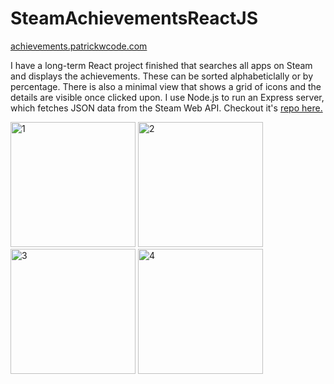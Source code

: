 # SteamAchievementsReactJS
<a href="https://achievements.patrickwcode.com">achievements.patrickwcode.com</a>

I have a long-term React project finished that searches all apps
on Steam and displays the achievements.  These can be sorted
alphabeticlally or by percentage.  There is also a minimal
view that shows a grid of icons and the details are visible
once clicked upon.  I use Node.js to run an Express server, 
which fetches JSON data from the Steam Web API. Checkout it's <a href="https://github.com/patrickwcode/steam-achievements-node">repo here.</a>

<img width="200" alt="1" src="https://github.com/patrickwcode/SteamAchievementsReactJS/assets/84039720/736dd702-737d-410b-b76c-bc79080a00c0">

<img width="200" alt="2" src="https://github.com/patrickwcode/SteamAchievementsReactJS/assets/84039720/0f832088-6dac-42e0-909e-4ec18ac46231">

<img width="200" alt="3" src="https://github.com/patrickwcode/SteamAchievementsReactJS/assets/84039720/eda14d24-5898-4bed-a310-22ed3fdd2e71">

<img width="200" alt="4" src="https://github.com/patrickwcode/SteamAchievementsReactJS/assets/84039720/60e57582-d5ac-4775-998c-0bf81b152097">
